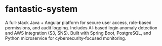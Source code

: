 # fantastic-system
A full-stack Java + Angular platform for secure user access, role-based permissions, and audit logging. Includes AI-based login anomaly detection and AWS integration (S3, SNS). Built with Spring Boot, PostgreSQL, and Python microservice for cybersecurity-focused monitoring.
